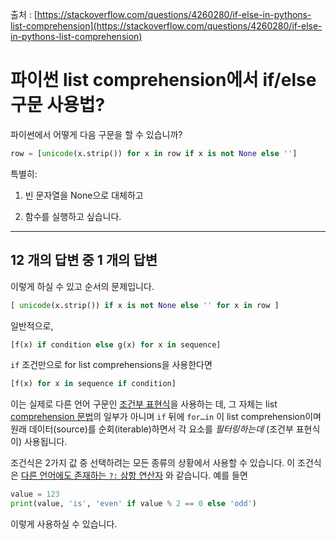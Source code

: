 출처 : [https://stackoverflow.com/questions/4260280/if-else-in-pythons-list-comprehension](https://stackoverflow.com/questions/4260280/if-else-in-pythons-list-comprehension)

# 파이썬 list comprehension에서 if/else 구문 사용법?

파이썬에서 어떻게 다음 구문을 할 수 있습니까?

```python
row = [unicode(x.strip()) for x in row if x is not None else '']
```

특별히:

1. 빈 문자열을 None으로 대체하고

2. 함수를 실행하고 싶습니다.

---

## 12 개의 답변 중 1 개의 답변

이렇게 하실 수 있고 순서의 문제입니다.

```python
[ unicode(x.strip()) if x is not None else '' for x in row ]
```

일반적으로,

```python
[f(x) if condition else g(x) for x in sequence]
```

`if` 조건만으로 for list comprehensions을 사용한다면

```python
[f(x) for x in sequence if condition]
```

이는 실제로 다른 언어 구문인 [조건부 표현식](https://docs.python.org/ko/3/reference/expressions.html#conditional-expressions)을 사용하는 데, 그 자체는 list [comprehension 문법](https://docs.python.org/ko/3/reference/expressions.html#displays-for-lists-sets-and-dictionaries)의 일부가 아니며 `if` 뒤에 `for…in` 이 list comprehension이며 원래 데이터(source)를 순회(iterable)하면서 각 요소를 *필터링하는데* (조건부 표현식이) 사용됩니다.

조건식은 2가지 값 중 선택하려는 모든 종류의 상황에서 사용할 수 있습니다. 이 조건식은 [다른 언어에도 존재하는 `?:` 삼항 연산자](https://docs.python.org/ko/3/faq/programming.html#is-there-an-equivalent-of-c-s-ternary-operator) 와 같습니다. 예를 들면

```python
value = 123
print(value, 'is', 'even' if value % 2 == 0 else 'odd')
```

이렇게 사용하실 수 있습니다.

